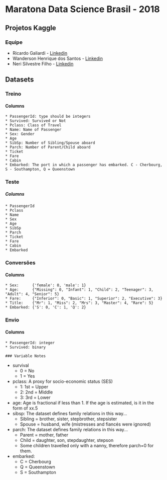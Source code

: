 #  Maratona Data Science Brasil - 2018
## Projetos Kaggle

### Equipe
  * Ricardo Galiardi              - [Linkedin](https://www.linkedin.com/in/rgaliardi/)
  * Wanderson Henrique dos Santos - [Linkedin](https://www.linkedin.com/in/wandersonhenrique/)
  * Neri Silvestre Filho          - [Linkedin](https://www.linkedin.com/in/neri-silvestre-b7a467162/)

## Datasets
### Treino
#### Columns
    * PassengerId: type should be integers
    * Survived: Survived or Not
    * Pclass: Class of Travel
    * Name: Name of Passenger
    * Sex: Gender
    * Age
    * SibSp: Number of Sibling/Spouse aboard
    * Parch: Number of Parent/Child aboard
    * Ticket
    * Fare
    * Cabin
    * Embarked: The port in which a passenger has embarked. C - Cherbourg, S - Southampton, Q = Queenstown
### Teste
##### Columns
    * PassengerId
    * Pclass
    * Name
    * Sex
    * Age
    * SibSp
    * Parch
    * Ticket
    * Fare
    * Cabin
    * Embarked
### Conversões
#### Columns
    * Sex:      {'female': 0, 'male': 1}
    * Age:      {"Missing": 0, "Infant": 1, "Child": 2, "Teenager": 3, "Adult": 4, "Senior": 5}
    * Fare:     {"Inferior": 0, "Basic": 1, "Superior": 2, "Executive": 3}
    * Title:    {"Mr": 1, "Miss": 2, "Mrs": 3, "Master": 4, "Rare": 5}
    * Embarked: {'S': 0, 'C': 1, 'Q': 2}
    
### Envio
#### Columns
    * PassengerId: integer
    * Survived: binary
    
    ### Variable Notes
* survival
    * 0 = No
    * 1 = Yes
* pclass: A proxy for socio-economic status (SES)
    * 1: 1st = Upper
    * 2: 2nd = Middle
    * 3: 3rd = Lower
* age: Age is fractional if less than 1. If the age is estimated, is it in the form of xx.5
* sibsp: The dataset defines family relations in this way...
    * Sibling = brother, sister, stepbrother, stepsister
    * Spouse = husband, wife (mistresses and fiancés were ignored)
* parch: The dataset defines family relations in this way...
    * Parent = mother, father
    * Child = daughter, son, stepdaughter, stepson
    * Some children travelled only with a nanny, therefore parch=0 for them.
* embarked: 
    * C = Cherbourg
    * Q = Queenstown
    * S = Southampton 